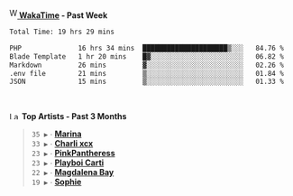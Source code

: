 <img src="https://github.com/dxnter/dxnter/assets/17434202/67b21fa4-d36d-46f9-9dec-f23d976b00ef" alt="WakaTime Logo" width="14" height="18"/><a href="https://wakatime.com/@dxnter" target="_blank"><strong> WakaTime</strong></a><strong> - Past Week</strong>

<!--START_SECTION:waka-->

```txt
Total Time: 19 hrs 29 mins

PHP              16 hrs 34 mins  █████████████████████▒░░░   84.76 %
Blade Template   1 hr 20 mins    █▓░░░░░░░░░░░░░░░░░░░░░░░   06.82 %
Markdown         26 mins         ▓░░░░░░░░░░░░░░░░░░░░░░░░   02.26 %
.env file        21 mins         ▒░░░░░░░░░░░░░░░░░░░░░░░░   01.84 %
JSON             15 mins         ▒░░░░░░░░░░░░░░░░░░░░░░░░   01.33 %
```

<!--END_SECTION:waka-->

<br/>

<!--START_LASTFM_ARTISTS:{"period": "3month", "rows": 6}-->
<a href="https://last.fm" target="_blank"><img src="https://user-images.githubusercontent.com/17434202/215290617-e793598d-d7c9-428f-9975-156db1ba89cc.svg" alt="Last.fm Logo" width="18" height="13"/></a> **Top Artists - Past 3 Months**

> `35 ▶️` ∙ **[Marina](https://www.last.fm/music/Marina)**<br/>
> `33 ▶️` ∙ **[Charli xcx](https://www.last.fm/music/Charli+xcx)**<br/>
> `23 ▶️` ∙ **[PinkPantheress](https://www.last.fm/music/PinkPantheress)**<br/>
> `23 ▶️` ∙ **[Playboi Carti](https://www.last.fm/music/Playboi+Carti)**<br/>
> `22 ▶️` ∙ **[Magdalena Bay](https://www.last.fm/music/Magdalena+Bay)**<br/>
> `19 ▶️` ∙ **[Sophie](https://www.last.fm/music/Sophie)**<br/>
<!--END_LASTFM_ARTISTS-->
